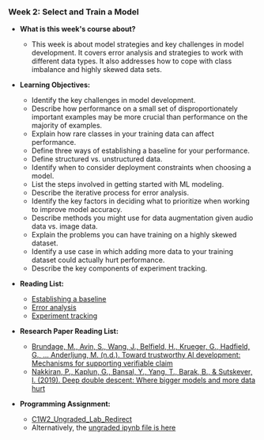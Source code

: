 ### Week 2: Select and Train a Model

* **What is this week's course about?**
  * This week is about model strategies and key challenges in model development. It covers error analysis and strategies to work with different data types. It also addresses how to cope with class imbalance and highly skewed data sets.

* **Learning Objectives:**
  * Identify the key challenges in model development.
  * Describe how performance on a small set of disproportionately important examples may be more crucial than performance on the majority of examples.
  * Explain how rare classes in your training data can affect performance.
  * Define three ways of establishing a baseline for your performance.
  * Define structured vs. unstructured data.
  * Identify when to consider deployment constraints when choosing a model.
  * List the steps involved in getting started with ML modeling.
  * Describe the iterative process for error analysis.
  * Identify the key factors in deciding what to prioritize when working to improve model accuracy.
  * Describe methods you might use for data augmentation given audio data vs. image data.
  * Explain the problems you can have training on a highly skewed dataset.
  * Identify a use case in which adding more data to your training dataset could actually hurt performance.
  * Describe the key components of experiment tracking.

* **Reading List:**
  * [Establishing a baseline](https://blog.ml.cmu.edu/2020/08/31/3-baselines/)
  * [Error analysis](https://techcommunity.microsoft.com/t5/ai-machine-learning-blog/responsible-machine-learning-with-error-analysis/ba-p/2141774)
  * [Experiment tracking](https://neptune.ai/blog/ml-experiment-tracking)

* **Research Paper Reading List:**
  * [Brundage, M., Avin, S., Wang, J., Belfield, H., Krueger, G., Hadfield, G., … Anderljung, M. (n.d.). Toward trustworthy AI development: Mechanisms for supporting verifiable claim](http://arxiv.org/abs/2004.07213v2)
  * [Nakkiran, P., Kaplun, G., Bansal, Y., Yang, T., Barak, B., & Sutskever, I. (2019). Deep double descent: Where bigger models and more data hurt](http://arxiv.org/abs/1912.02292)
  
* **Programming Assignment:**  
  * [C1W2_Ungraded_Lab_Redirect](https://colab.research.google.com/github/https-deeplearning-ai/MLEP-public/blob/main/course1/week2-ungraded-lab/C1W2_Ungraded_Lab_Birds_Cats_Dogs.ipynb)
  * Alternatively, the [ungraded ipynb file is here](https://github.com/yifang-psu/Coursera_AI_ML_Courses/blob/main/MLOps/ML_in_Production/Week_2/C1W2_Ungraded_Lab_Birds_Cats_Dogs.ipynb)
